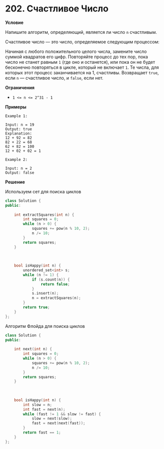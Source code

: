 # 202. Счастливое Число

**Условие**

Напишите алгоритм, определяющий, является ли число `n` счастливым.

Счастливое число — это число, определяемое следующим процессом:

Начиная с любого положительного целого числа, замените число суммой квадратов его цифр.
Повторяйте процесс до тех пор, пока число не станет равным `1` (где оно и останется), или пока он не будет бесконечно повторяться в цикле, который не включает `1`.
Те числа, для которых этот процесс заканчивается на 1, счастливы.
Возвращает `true`, если `n` — счастливое число, и `false`, если нет.

**Ограничения**
- `1 <= n <= 2^31 - 1`

**Примеры**
```
Example 1:

Input: n = 19
Output: true
Explanation:
12 + 92 = 82
82 + 22 = 68
62 + 82 = 100
12 + 02 + 02 = 1

Example 2:

Input: n = 2
Output: false
```


**Решение**

Используем сет для поиска циклов
```C++
class Solution {
public:
    
    int extractSquares(int n) {
        int squares = 0;
        while (n > 0) {
            squares += pow(n % 10, 2);
            n /= 10;
        }
        return squares;
    }
    
    
    
    bool isHappy(int n) {
        unordered_set<int> s;
        while (n != 1) {
            if (s.count(n)) {
                return false;
            }
            s.insert(n);
            n = extractSquares(n);
        }
        return true;
    }
};
```

Алгоритм Флойда для поиска циклов
```C++
class Solution {
public:
    
    int next(int n) {
        int squares = 0;
        while (n > 0) {
            squares += pow(n % 10, 2);
            n /= 10;
        }
        return squares;
    }
    
    
    
    bool isHappy(int n) {
        int slow = n;
        int fast = next(n);
        while (fast != 1 && slow != fast) {
            slow = next(slow);
            fast = next(next(fast));
        }
        return fast == 1;
    }
};
```






 


 


